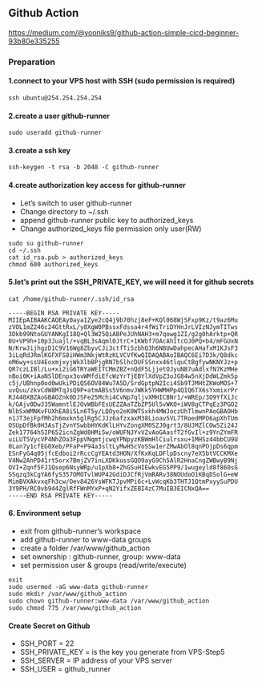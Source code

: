 ## Github Action
https://medium.com/@yooniks9/github-action-simple-cicd-beginner-93b80e335255

### Preparation
#### 1.connect to your VPS host with SSH (sudo permission is required)
```
ssh ubuntu@254.254.254.254
```

#### 2.create a user github-runner

```
sudo useradd github-runner
```

#### 3.create a ssh key

```
ssh-keygen -t rsa -b 2048 -C github-runner
```

#### 4.create authorization key access for github-runner

- Let’s switch to user github-runner
- Change directory to ~/.ssh
- append github-runner public key to authorized_keys
- Change authorized_keys file permission only user(RW)

```
sudo su github-runner
cd ~/.ssh
cat id_rsa.pub > authorized_keys
chmod 600 authorized_keys
```

#### 5.let’s print out the SSH_PRIVATE_KEY, we will need it for github secrets

```
cat /home/github-runner/.ssh/id_rsa

-----BEGIN RSA PRIVATE KEY-----
MIIEpAIBAAKCAQEAy0aya1Zye2cQ4j9b70hzj8eF+KQl068WjSFxp9Kz/t9az6Mu
zVOL1mZ246c24GttRxL/y8XgW0PBssxFdssa4r4fWiTriDYHnJrLVIzNJymTITws
3Dkb99NtoGUYANKgI18Q+Ql3W25QiABPeJUhNAH3+m7qowg1ZI/g2g0hArktp+QR
0U+VP9h+10p3Juajl/+vqBL3sAqml0JtrC+1KWbf7OAcAhItcOJ0PQ+b4/mFGUxN
N/KrwJijhgzD1C9V16Wg8ZbyvCJi3ctfTi5zbhQ3h6N8UwDahpecAHafxM1KJsF3
3iLqRdJRmlKGFXFS8iHWm3NkjWtRzKLVCVfKwQIDAQABAoIBAQC6Ei7D3k/Q8dkc
oM6wy+ssU4EoxmjxyjWkXlbBPjgRN7bSlhcDUFSSnxx46tlquCtBgfywNKNYJz+p
QR7czLIBl/Lu+xi2iG6TRYaWEITCMmZBZ+nQdF5LjjetOJyuNB7uAdlxfN7KzMHe
nBoi0K+iAaNSlDEnpx3ovWMfdiEfcWzYrTjEBYlXdVpZ3oJG84w5nXjDdWLZmk5p
c5j/UBhnp0od0wUkiPDiQS6OV84Wu7A5D/SrdGptpN2Ici4Sb9TJMHtZKWoMOS+7
uvQuu/zkvCdW8MTqJsQ9P+atmABSs5V6nmvJWKk5YHWMHPp4QIQ6TX6sYxmixrPr
RJ440XBZAoGBAOZnk0DJSFe25Mchi4CvNp7qljvXMHICBNr1/+WREp/3O9YfXiJc
k/GAjv0DwJ35WamntlEJOvWBbFEsUEZZAaTZbZP5Ul5vWKO+iWV8gCTPqEz3PGO2
NlbSxWMNKvFUXhEA8iSLn6T5y/LQOyo2eK0WTSxkh4MWJoczUhTlmwnPAoGBAOHb
n1JT3ejFpfMh2h6mxkn5glRg5CJJz6afzxaxM38Lioav5VL7TRoedMPO6apXhTUm
OSUpDfBk0H3AsTjZvnYSwbbHYKdKlLHYvZongXM0SZJ0grt3/8UJMZlCOw5Zi24J
Zek17764hSIP652icnZgWd8HMi5w/oWUFNJYvVZvAoGAasfT2fGvIl+z9YnZYmFR
uiLUT5VycVP4NhZOa3FppVNqmtjcwqYPNpyzKBWmHlCiulrsxu+1MHSz44bbCU9U
0Lan7y1cfEG0Xeb/PFaP+P94a3sltLyMwH5cVoSSw1erZMwAbOl8qnPOjpDs6qpm
ESnFyG4q05jfcEdboi2rRccCgYEAtd3HON/XfKxKqLDFlpDscny7eX5btVCCKMXe
V4Nw2AhPD41rt5orx7BmjZV7inLXDKkussGQO9ayG9Ch5AlR2HnaCngZWBwyB9Nj
OVI+Zqnf5FJ1Qsep6NsyWRp/u1pXb8+ZhGSuHIEwkvEG5PP9/1wugeyld8f860sG
SSqzq3kCgYA6fyS357OMOTvlWUP42GdiDJCfRjVmRARv38NOUdoO1KBqDSolG+eW
MimBVXAkvxqFh3cw/Oev8426YsWFKTJpvMPi6c+LvWcqKb3THTJ1QtmPxyySuPDU
3Y9PH/RC0vb944ZglRfFWnMYxP+qN2YifxZEBI4zC7MuIB3EICNxQA==
-----END RSA PRIVATE KEY-----
```

#### 6. Environment setup
- exit from github-runner’s workspace
- add github-runner to www-data groups
- create a folder /var/www/github_action
- set ownership : github-runner, group: www-data
- set permission user & groups (read/write/execute)

```
exit
sudo usermod -aG www-data github-runner
sudo mkdir /var/www/github_action
sudo chown github-runner:www-data /var/www/github_action
sudo chmod 775 /var/www/github_action
```

#### Create Secret on Github

- SSH_PORT = 22
- SSH_PRIVATE_KEY = is the key you generate from VPS-Step5
- SSH_SERVER = IP address of your VPS server
- SSH_USER = github_runner
